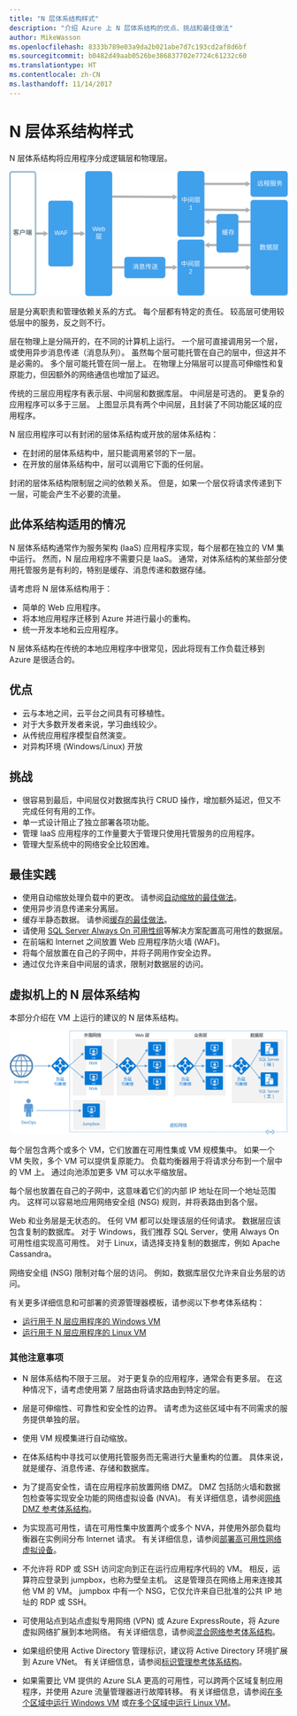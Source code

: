 ```yaml
---
title: "N 层体系结构样式"
description: "介绍 Azure 上 N 层体系结构的优点、挑战和最佳做法"
author: MikeWasson
ms.openlocfilehash: 8333b789e03a9da2b021abe7d7c193cd2af8d6bf
ms.sourcegitcommit: b0482d49aab0526be386837702e7724c61232c60
ms.translationtype: HT
ms.contentlocale: zh-CN
ms.lasthandoff: 11/14/2017
---
```

# <a name="n-tier-architecture-style"></a>N 层体系结构样式

N 层体系结构将应用程序分成逻辑层和物理层。 

![](./images/n-tier-logical.svg)

层是分离职责和管理依赖关系的方式。 每个层都有特定的责任。 较高层可使用较低层中的服务，反之则不行。 

层在物理上是分隔开的，在不同的计算机上运行。 一个层可直接调用另一个层，或使用异步消息传递（消息队列）。 虽然每个层可能托管在自己的层中，但这并不是必需的。 多个层可能托管在同一层上。 在物理上分隔层可以提高可伸缩性和复原能力，但因额外的网络通信也增加了延迟。 

传统的三层应用程序有表示层、中间层和数据库层。 中间层是可选的。 更复杂的应用程序可以多于三层。 上图显示具有两个中间层，且封装了不同功能区域的应用程序。 

N 层应用程序可以有封闭的层体系结构或开放的层体系结构：

- 在封闭的层体系结构中，层只能调用紧邻的下一层。 
- 在开放的层体系结构中，层可以调用它下面的任何层。 

封闭的层体系结构限制层之间的依赖关系。 但是，如果一个层仅将请求传递到下一层，可能会产生不必要的流量。 

## <a name="when-to-use-this-architecture"></a>此体系结构适用的情况

N 层体系结构通常作为服务架构 (IaaS) 应用程序实现，每个层都在独立的 VM 集中运行。 然而，N 层应用程序不需要只是 IaaS。 通常，对体系结构的某些部分使用托管服务是有利的，特别是缓存、消息传递和数据存储。

请考虑将 N 层体系结构用于：

- 简单的 Web 应用程序。 
- 将本地应用程序迁移到 Azure 并进行最小的重构。
- 统一开发本地和云应用程序。

N 层体系结构在传统的本地应用程序中很常见，因此将现有工作负载迁移到 Azure 是很适合的。

## <a name="benefits"></a>优点

- 云与本地之间，云平台之间具有可移植性。
- 对于大多数开发者来说，学习曲线较少。
- 从传统应用程序模型自然演变。
- 对异构环境 (Windows/Linux) 开放

## <a name="challenges"></a>挑战

- 很容易到最后，中间层仅对数据库执行 CRUD 操作，增加额外延迟，但又不完成任何有用的工作。 
- 单一式设计阻止了独立部署各项功能。
- 管理 IaaS 应用程序的工作量要大于管理只使用托管服务的应用程序。 
- 管理大型系统中的网络安全比较困难。

## <a name="best-practices"></a>最佳实践

- 使用自动缩放处理负载中的更改。 请参阅[自动缩放的最佳做法][autoscaling]。
- 使用异步消息传递来分离层。
- 缓存半静态数据。 请参阅[缓存的最佳做法][caching]。
- 请使用 [SQL Server Always On 可用性组][sql-always-on]等解决方案配置高可用性的数据层。
- 在前端和 Internet 之间放置 Web 应用程序防火墙 (WAF)。
- 将每个层放置在自己的子网中，并将子网用作安全边界。 
- 通过仅允许来自中间层的请求，限制对数据层的访问。

## <a name="n-tier-architecture-on-virtual-machines"></a>虚拟机上的 N 层体系结构

本部分介绍在 VM 上运行的建议的 N 层体系结构。 

![](./images/n-tier-physical.png)

每个层包含两个或多个 VM，它们放置在可用性集或 VM 规模集中。 如果一个 VM 失败，多个 VM 可以提供复原能力。 负载均衡器用于将请求分布到一个层中的 VM 上。 通过向池添加更多 VM 可以水平缩放层。 

每个层也放置在自己的子网中，这意味着它们的内部 IP 地址在同一个地址范围内。 这样可以容易地应用网络安全组 (NSG) 规则，并将表路由到各个层。

Web 和业务层是无状态的。 任何 VM 都可以处理该层的任何请求。 数据层应该包含复制的数据库。 对于 Windows，我们推荐 SQL Server，使用 Always On 可用性组实现高可用性。 对于 Linux，请选择支持复制的数据库，例如 Apache Cassandra。 

网络安全组 (NSG) 限制对每个层的访问。 例如，数据库层仅允许来自业务层的访问。

有关更多详细信息和可部署的资源管理器模板，请参阅以下参考体系结构：

- [运行用于 N 层应用程序的 Windows VM][n-tier-windows]
- [运行用于 N 层应用程序的 Linux VM][n-tier-linux]

### <a name="additional-considerations"></a>其他注意事项

- N 层体系结构不限于三层。 对于更复杂的应用程序，通常会有更多层。 在这种情况下，请考虑使用第 7 层路由将请求路由到特定的层。

- 层是可伸缩性、可靠性和安全性的边界。 请考虑为这些区域中有不同需求的服务提供单独的层。

- 使用 VM 规模集进行自动缩放。

- 在体系结构中寻找可以使用托管服务而无需进行大量重构的位置。 具体来说，就是缓存、消息传递、存储和数据库。 

- 为了提高安全性，请在应用程序前放置网络 DMZ。 DMZ 包括防火墙和数据包检查等实现安全功能的网络虚拟设备 (NVA)。 有关详细信息，请参阅[网络 DMZ 参考体系结构][dmz]。

- 为实现高可用性，请在可用性集中放置两个或多个 NVA，并使用外部负载均衡器在实例间分布 Internet 请求。 有关详细信息，请参阅[部署高可用性网络虚拟设备][ha-nva]。

- 不允许将 RDP 或 SSH 访问定向到正在运行应用程序代码的 VM。 相反，运算符应登录到 jumpbox，也称为壁垒主机。 这是管理员在网络上用来连接其他 VM 的 VM。 jumpbox 中有一个 NSG，它仅允许来自已批准的公共 IP 地址的 RDP 或 SSH。

- 可使用站点到站点虚拟专用网络 (VPN) 或 Azure ExpressRoute，将 Azure 虚拟网络扩展到本地网络。 有关详细信息，请参阅[混合网络参考体系结构][hybrid-network]。

- 如果组织使用 Active Directory 管理标识，建议将 Active Directory 环境扩展到 Azure VNet。 有关详细信息，请参阅[标识管理参考体系结构][identity]。

- 如果需要比 VM 提供的 Azure SLA 更高的可用性，可以跨两个区域复制应用程序，并使用 Azure 流量管理器进行故障转移。 有关详细信息，请参阅[在多个区域中运行 Windows VM][multiregion-windows] 或[在多个区域中运行 Linux VM][multiregion-linux]。

[autoscaling]: ../../best-practices/auto-scaling.md
[caching]: ../../best-practices/caching.md
[dmz]: ../../reference-architectures/dmz/index.md
[ha-nva]: ../../reference-architectures/dmz/nva-ha.md
[hybrid-network]: ../../reference-architectures/hybrid-networking/index.md
[identity]: ../../reference-architectures/identity/index.md
[multiregion-linux]: ../../reference-architectures/virtual-machines-linux/multi-region-application.md
[multiregion-windows]: ../../reference-architectures/virtual-machines-windows/multi-region-application.md
[n-tier-linux]: ../../reference-architectures/virtual-machines-linux/n-tier.md
[n-tier-windows]: ../../reference-architectures/virtual-machines-windows/n-tier.md
[sql-always-on]: /sql/database-engine/availability-groups/windows/always-on-availability-groups-sql-server